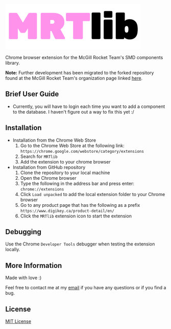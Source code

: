 ![MRTlib logo](images/MRTlib_logo.png)

Chrome browser extension for the McGill Rocket Team's SMD components library. 

**Note:** Further development has been migrated to the forked repository found at the McGill Rocket Team's organization page linked [here](https://github.com/McGillRocketTeam).

## Brief User Guide
* Currently, you will have to login each time you want to add a component to the database. I haven't figure out a way to fix this yet :/

## Installation
* Installation from the Chrome Web Store
    1. Go to the Chrome Web Store at the following link: `https://chrome.google.com/webstore/category/extensions`
    2. Search for `MRTlib`
    3. Add the extension to your chrome browser
* Installation from GitHub repository
    1. Clone the repository to your local machine
    2. Open the Chrome browser
    3. Type the following in the address bar and press enter: `chrome://extensions`
    4. Click `Load unpacked` to add the local extension folder to your Chrome browser
    5. Go to any product page that has the following as a prefix `https://www.digikey.ca/product-detail/en/`
    6. Click the `MRTlib` extension icon to start the extension

## Debugging
Use the Chrome `Developer Tools` debugger when testing the extension locally. 

## More Information
Made with love :)

Feel free to contact me at my [email](ldgaetano@gmail.com) if you have any questions or if you find a bug. 

## License
[MIT License](LICENSE)